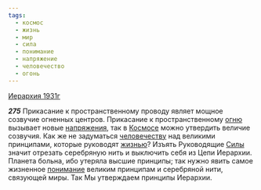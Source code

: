 ```yaml
---
tags:
  - космос
  - жизнь
  - мир
  - сила
  - понимание
  - напряжение
  - человечество
  - огонь
---
```


[Иерархия 1931г](/agni/1931)

___275___
Прикасание к пространственному проводу являет мощное созвучие огненных центров. Прикасание к пространственному [огню](/tag/#огонь) вызывает новые [напряжения](/tag/#напряжение), так в [Космосе](/tag/#космос) можно утвердить величие созвучия. Как же не задуматься [человечеству](/tag/#человечество) над великими принципами, которые руководят [жизнью](/tag/#жизнь)? Изъять Руководящие [Силы](/tag/#сила) значит отрезать серебряную нить и выключить себя из Цепи Иерархии. Планета больна, ибо утеряла высшие принципы; так нужно явить самое жизненное [понимание](/tag/#понимание) великим принципам и серебряной нити, связующей миры. Так Мы утверждаем принципы Иерархии.   

